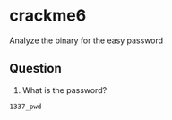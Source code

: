 # crackme6

Analyze the binary for the easy password

## Question
1. What is the password?
```
1337_pwd
```